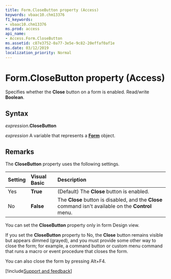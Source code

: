 ```yaml
---
title: Form.CloseButton property (Access)
keywords: vbaac10.chm13376
f1_keywords:
- vbaac10.chm13376
ms.prod: access
api_name:
- Access.Form.CloseButton
ms.assetid: c87e3752-0a77-3e5e-9c82-20effaf0af1e
ms.date: 03/12/2019
localization_priority: Normal
---
```



# Form.CloseButton property (Access)

Specifies whether the **Close** button on a form is enabled. Read/write **Boolean**.


## Syntax

_expression_.**CloseButton**

_expression_ A variable that represents a **[Form](Access.Form.md)** object.


## Remarks

The **CloseButton** property uses the following settings.

|Setting|Visual Basic|Description|
|:-----|:-----|:-----|
|Yes|**True**|(Default) The **Close** button is enabled.|
|No|**False**|The **Close** button is disabled, and the **Close** command isn't available on the **Control** menu.|

You can set the **CloseButton** property only in form Design view.

If you set the **CloseButton** property to No, the **Close** button remains visible but appears dimmed (grayed), and you must provide some other way to close the form; for example, a command button or custom menu command that runs a macro or event procedure that closes the form.

You can also close the form by pressing Alt+F4.




[!include[Support and feedback](~/includes/feedback-boilerplate.md)]